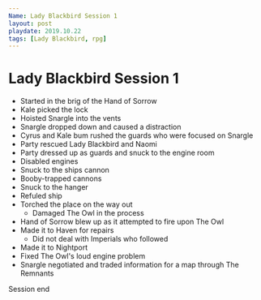```yaml
---
Name: Lady Blackbird Session 1
layout: post
playdate: 2019.10.22
tags: [Lady Blackbird, rpg]
---
```


# Lady Blackbird Session 1

- Started in the brig of the Hand of Sorrow
- Kale picked the lock
- Hoisted Snargle into the vents
- Snargle dropped down and caused a distraction
- Cyrus and Kale bum rushed the guards who were focused on Snargle
- Party rescued Lady Blackbird and Naomi
- Party dressed up as guards and snuck to the engine room
- Disabled engines
- Snuck to the ships cannon
- Booby-trapped cannons
- Snuck to the hanger
- Refuled ship
- Torched the place on the way out
  - Damaged The Owl in the process
- Hand of Sorrow blew up as it attempted to fire upon The Owl
- Made it to Haven for repairs
  - Did not deal with Imperials who followed
- Made it to Nightport
- Fixed The Owl's loud engine problem
- Snargle negotiated and traded information for a map through The Remnants

Session end
